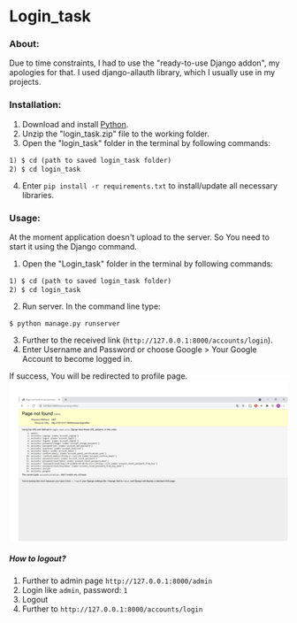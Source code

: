 # Login_task

### About:
Due to time constraints, I had to use the "ready-to-use Django addon", my apologies for that. 
I used django-allauth library, which I usually use in my projects.

### Installation:
1. Download and install [Python](https://www.python.org/downloads/).
2. Unzip the "login_task.zip" file to the working folder.
3. Open the "login_task" folder in the terminal by following commands:
```
1) $ cd (path to saved login_task folder)
2) $ cd login_task
```
4. Enter `pip install -r requirements.txt` to install/update all necessary libraries.

### Usage:
At the moment application doesn't upload to the server. So You need to start it using the Django command.

1. Open the "Login_task" folder in the terminal by following commands:
```
1) $ cd (path to saved login_task folder)
2) $ cd login_task
```
2. Run server. In the command line type:
```
$ python manage.py runserver
```
3. Further to the received link (`http://127.0.0.1:8000/accounts/login`).
4. Enter Username and Password or choose Google > Your Google Account to become logged in.

If success, You will be redirected to profile page.
![profile page](https://github.com/Leongard91/SoftFormance/blob/main/django_tasks/d_task3/login_task/screenshots/scr1.JPG)

##### How to logout?
1. Further to admin page `http://127.0.0.1:8000/admin`
2. Login like `admin`, password: `1`
3. Logout
4. Further to `http://127.0.0.1:8000/accounts/login`

